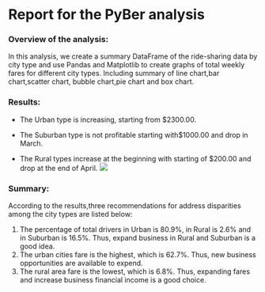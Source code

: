 # Report for the PyBer analysis
### Overview of the analysis:
In this analysis, we create a summary DataFrame of the ride-sharing data by city type and use Pandas and Matplotlib to create graphs of total weekly fares for different city types. Including summary of line chart,bar chart,scatter chart, bubble chart,pie chart and box chart. 
### Results:
- The Urban type is increasing, starting from $2300.00.
- The Suburban type is not profitable starting with$1000.00 and drop in March.
 
- The Rural types increase at the beginning with starting of $200.00 and drop at the end of April.
![](https://github.com/Daisyzhao21/PyBer_Analysis.git)

### Summary:

According to the results,three recommendations for address disparities among the city types are listed below:

1. The percentage of total drivers in Urban is 80.9%, in Rural is 2.6% and in Suburban is 16.5%. Thus, expand business in Rural and Suburban is a good idea. 
2. The urban cities fare is the highest, which is 62.7%. Thus, new business opportunities are available to expend.
3. The rural area fare is the lowest, which is 6.8%. Thus, expanding fares and increase business financial income is a good choice.